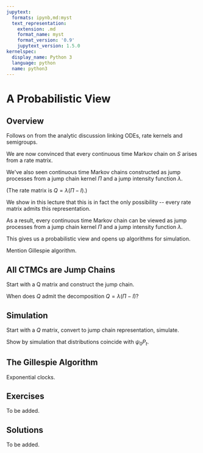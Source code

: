 ```yaml
---
jupytext:
  formats: ipynb,md:myst
  text_representation:
    extension: .md
    format_name: myst
    format_version: '0.9'
    jupytext_version: 1.5.0
kernelspec:
  display_name: Python 3
  language: python
  name: python3
---
```



# A Probabilistic View


## Overview

Follows on from the analytic discussion linking ODEs, rate kernels and
semigroups.

We are now convinced that every continuous time Markov chain on $S$ arises
from a rate matrix.

We've also seen continuous time Markov chains constructed as jump processes
from a jump chain kernel $\Pi$ and a jump intensity function $\lambda$.

(The rate matrix is $Q = \lambda (\Pi - I)$.)

We show in this lecture that this is in fact the only possibility -- every
rate matrix admits this representation.

As a result, every continuous time Markov chain can be viewed as jump
processes from a jump chain kernel $\Pi$ and a jump intensity function
$\lambda$.

This gives us a probabilistic view and opens up algorithms for simulation.

Mention Gillespie algorithm.



## All CTMCs are Jump Chains 

Start with a Q matrix and construct the jump chain.

When does $Q$ admit the decomposition $Q = \lambda (\Pi - I)$?


## Simulation

Start with a $Q$ matrix, convert to jump chain representation, simulate.

Show by simulation that distributions coincide with $\psi_0 P_t$.


## The Gillespie Algorithm

Exponential clocks.




## Exercises

To be added.


## Solutions

To be added.
